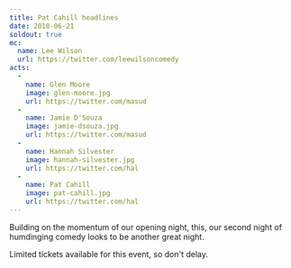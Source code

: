 ```yaml
---
title: Pat Cahill headlines
date: 2018-06-21
soldout: true
mc:
  name: Lee Wilson
  url: https://twitter.com/leewilsoncomedy
acts:
  -
    name: Glen Moore
    image: glen-moore.jpg
    url: https://twitter.com/masud
  -
    name: Jamie D'Souza
    image: jamie-dsouza.jpg
    url: https://twitter.com/masud
  -
    name: Hannah Silvester
    image: hannah-silvester.jpg
    url: https://twitter.com/hal
  -
    name: Pat Cahill
    image: pat-cahill.jpg
    url: https://twitter.com/hal
---
```


Building on the momentum of our opening night, this, our second night of humdinging comedy looks to be another great night.

Limited tickets available for this event, so don't delay.


